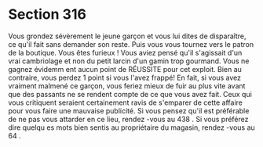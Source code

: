 # Section 316

Vous grondez sévèrement le jeune garçon et vous lui dites de disparaître, ce qu'il fait sans
demander son reste. Puis vous vous tournez vers le patron de la boutique. Vous êtes
furieux ! Vous aviez pensé qu'il s'agissait d'un vrai cambriolage et non du petit larcin d'un
gamin trop gourmand. Vous ne gagnez évidemm ent aucun point de RÉUSSITE pour cet
exploit. Bien au contraire, vous perdez 1 point si vous l'avez frappé! En fait, si vous avez
vraiment malmené ce garçon, vous feriez mieux de fuir au plus vite avant que des
passants ne se rendent compte de ce que vous avez fait. Ceux qui vous critiquent seraient
certainement ravis de s'emparer de cette affaire pour vous faire une mauvaise publicité. Si
vous pensez qu'il est préférable de ne pas vous attarder en ce lieu, rendez -vous au  438 .
Si vous préférez dire quelqu es mots bien sentis au propriétaire du magasin, rendez -vous
au  64 .